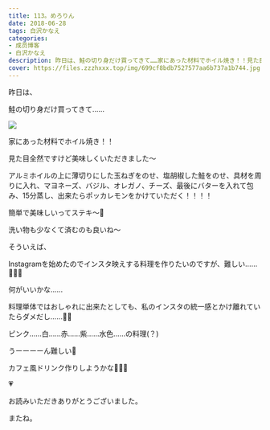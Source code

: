 ```yaml
---
title: 113。めろりん
date: 2018-06-28
tags: 白沢かなえ
categories: 
- 成员博客
- 白沢かなえ
description: 昨日は、鮭の切り身だけ買ってきて……家にあった材料でホイル焼き！！見た目全然ですけど美味しくいただき...
cover: https://files.zzzhxxx.top/img/699cf8bdb7527577aa6b737a1b744.jpg 
---
```









昨日は、













鮭の切り身だけ買ってきて……















![](https://files.zzzhxxx.top/img/699cf8bdb7527577aa6b737a1b744.jpg)




家にあった材料でホイル焼き！！







見た目全然ですけど美味しくいただきました〜







アルミホイルの上に薄切りにした玉ねぎをのせ、塩胡椒した鮭をのせ、具材を周りに入れ、マヨネーズ、バジル、オレガノ、チーズ、最後にバターを入れて包み、15分蒸し、出来たらポッカレモンをかけていただく！！！！






簡単で美味しいってステキ〜🌷




洗い物も少なくて済むのも良いね〜















そういえば、


Instagramを始めたのでインスタ映えする料理を作りたいのですが、難しい……🤔🤔🤔






何がいいかな……





料理単体ではおしゃれに出来たとしても、私のインスタの統一感とかけ離れていたらダメだし……🤔🤔






ピンク……白……赤……紫……水色……の料理(？)







うーーーーん難しい🤔















カフェ風ドリンク作りしようかな🥝🍍💗















💗











お読みいただきありがとうございました。


またね。


